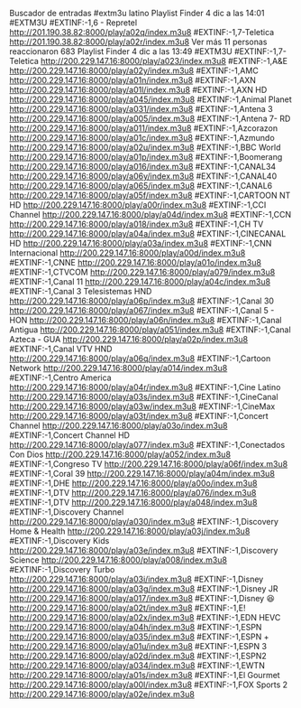 Buscador de entradas
#extm3u latino
Playlist Finder
4 dic a las 14:01
#EXTM3U
#EXTINF:-1,6 - Repretel
http://201.190.38.82:8000/play/a02q/index.m3u8
#EXTINF:-1,7-Teletica
http://201.190.38.82:8000/play/a02r/index.m3u8
Ver más
11 personas reaccionaron
683
Playlist Finder
4 dic a las 13:49
#EXTM3U
#EXTINF:-1,7-Teletica
http://200.229.147.16:8000/play/a023/index.m3u8
#EXTINF:-1,A&E
http://200.229.147.16:8000/play/a02y/index.m3u8
#EXTINF:-1,AMC
http://200.229.147.16:8000/play/a01n/index.m3u8
#EXTINF:-1,AXN
http://200.229.147.16:8000/play/a01l/index.m3u8
#EXTINF:-1,AXN HD
http://200.229.147.16:8000/play/a045/index.m3u8
#EXTINF:-1,Animal Planet
http://200.229.147.16:8000/play/a031/index.m3u8
#EXTINF:-1,Antena 3
http://200.229.147.16:8000/play/a005/index.m3u8
#EXTINF:-1,Antena 7- RD
http://200.229.147.16:8000/play/a011/index.m3u8
#EXTINF:-1,Azcorazon
http://200.229.147.16:8000/play/a01c/index.m3u8
#EXTINF:-1,Azmundo
http://200.229.147.16:8000/play/a02u/index.m3u8
#EXTINF:-1,BBC World
http://200.229.147.16:8000/play/a01p/index.m3u8
#EXTINF:-1,Boomerang
http://200.229.147.16:8000/play/a016/index.m3u8
#EXTINF:-1,CANAL34
http://200.229.147.16:8000/play/a06y/index.m3u8
#EXTINF:-1,CANAL40
http://200.229.147.16:8000/play/a065/index.m3u8
#EXTINF:-1,CANAL6
http://200.229.147.16:8000/play/a05f/index.m3u8
#EXTINF:-1,CARTOON NT HD
http://200.229.147.16:8000/play/a00r/index.m3u8
#EXTINF:-1,CCI Channel
http://200.229.147.16:8000/play/a04d/index.m3u8
#EXTINF:-1,CCN
http://200.229.147.16:8000/play/a018/index.m3u8
#EXTINF:-1,CH TV
http://200.229.147.16:8000/play/a04a/index.m3u8
#EXTINF:-1,CINECANAL HD
http://200.229.147.16:8000/play/a03a/index.m3u8
#EXTINF:-1,CNN Internacional
http://200.229.147.16:8000/play/a00d/index.m3u8
#EXTINF:-1,CNNE
http://200.229.147.16:8000/play/a01o/index.m3u8
#EXTINF:-1,CTVCOM
http://200.229.147.16:8000/play/a079/index.m3u8
#EXTINF:-1,Canal 11
http://200.229.147.16:8000/play/a04c/index.m3u8
#EXTINF:-1,Canal 3 Telesistemas HND
http://200.229.147.16:8000/play/a06p/index.m3u8
#EXTINF:-1,Canal 30
http://200.229.147.16:8000/play/a067/index.m3u8
#EXTINF:-1,Canal 5 - HON
http://200.229.147.16:8000/play/a06n/index.m3u8
#EXTINF:-1,Canal Antigua
http://200.229.147.16:8000/play/a051/index.m3u8
#EXTINF:-1,Canal Azteca - GUA
http://200.229.147.16:8000/play/a02p/index.m3u8
#EXTINF:-1,Canal VTV HND
http://200.229.147.16:8000/play/a06q/index.m3u8
#EXTINF:-1,Cartoon Network
http://200.229.147.16:8000/play/a014/index.m3u8
#EXTINF:-1,Centro America
http://200.229.147.16:8000/play/a04r/index.m3u8
#EXTINF:-1,Cine Latino
http://200.229.147.16:8000/play/a03s/index.m3u8
#EXTINF:-1,CineCanal
http://200.229.147.16:8000/play/a03w/index.m3u8
#EXTINF:-1,CineMax
http://200.229.147.16:8000/play/a03t/index.m3u8
#EXTINF:-1,Concert Channel
http://200.229.147.16:8000/play/a03o/index.m3u8
#EXTINF:-1,Concert Channel HD
http://200.229.147.16:8000/play/a077/index.m3u8
#EXTINF:-1,Conectados Con Dios
http://200.229.147.16:8000/play/a052/index.m3u8
#EXTINF:-1,Congreso TV
http://200.229.147.16:8000/play/a06f/index.m3u8
#EXTINF:-1,Coral 39
http://200.229.147.16:8000/play/a04m/index.m3u8
#EXTINF:-1,DHE
http://200.229.147.16:8000/play/a00o/index.m3u8
#EXTINF:-1,DTV
http://200.229.147.16:8000/play/a076/index.m3u8
#EXTINF:-1,DTV
http://200.229.147.16:8000/play/a048/index.m3u8
#EXTINF:-1,Discovery Channel
http://200.229.147.16:8000/play/a030/index.m3u8
#EXTINF:-1,Discovery Home & Health
http://200.229.147.16:8000/play/a03j/index.m3u8
#EXTINF:-1,Discovery Kids
http://200.229.147.16:8000/play/a03e/index.m3u8
#EXTINF:-1,Discovery Science
http://200.229.147.16:8000/play/a008/index.m3u8
#EXTINF:-1,Discovery Turbo
http://200.229.147.16:8000/play/a03i/index.m3u8
#EXTINF:-1,Disney
http://200.229.147.16:8000/play/a03g/index.m3u8
#EXTINF:-1,Disney JR
http://200.229.147.16:8000/play/a017/index.m3u8
#EXTINF:-1,Disney 😆
http://200.229.147.16:8000/play/a02t/index.m3u8
#EXTINF:-1,E!
http://200.229.147.16:8000/play/a02x/index.m3u8
#EXTINF:-1,EDN HEVC
http://200.229.147.16:8000/play/a04h/index.m3u8
#EXTINF:-1,ESPN
http://200.229.147.16:8000/play/a035/index.m3u8
#EXTINF:-1,ESPN +
http://200.229.147.16:8000/play/a01u/index.m3u8
#EXTINF:-1,ESPN 3
http://200.229.147.16:8000/play/a02d/index.m3u8
#EXTINF:-1,ESPN2
http://200.229.147.16:8000/play/a034/index.m3u8
#EXTINF:-1,EWTN
http://200.229.147.16:8000/play/a01s/index.m3u8
#EXTINF:-1,El Gourmet
http://200.229.147.16:8000/play/a00l/index.m3u8
#EXTINF:-1,FOX Sports 2
http://200.229.147.16:8000/play/a02e/index.m3u8
